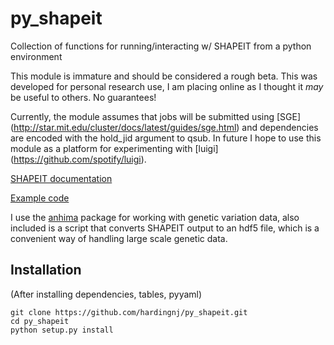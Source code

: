 # py_shapeit

Collection of functions for running/interacting w/ SHAPEIT from a python environment

This module is immature and should be considered a rough beta. This was
developed for personal research use, I am placing online as I thought it
*may* be useful to others. No guarantees!

Currently, the module assumes that jobs will be submitted using [SGE]
(http://star.mit.edu/cluster/docs/latest/guides/sge.html) and
dependencies are encoded with the hold_jid argument to qsub. In future I hope
 to use this module as a platform for experimenting with [luigi]
(https://github.com/spotify/luigi).

[SHAPEIT documentation](https://mathgen.stats.ox.ac.uk/genetics_software/shapeit/shapeit.html)

[Example code](http://nbviewer.ipython.org/github/hardingnj/py_shapeit/blob/master/examples/py_shapeit_example.ipynb)

I use the [anhima](https://github.com/alimanfoo/anhima) package for working
with genetic variation data, also included is a script that converts SHAPEIT
output to an hdf5 file, which is a convenient way of handling large scale
genetic data.

## Installation
(After installing dependencies, tables, pyyaml)

```
git clone https://github.com/hardingnj/py_shapeit.git
cd py_shapeit
python setup.py install
```
